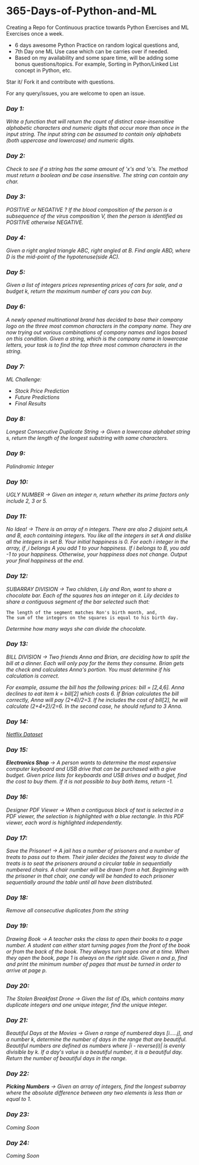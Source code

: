 # 365-Days-of-Python-and-ML
Creating a Repo for Continuous practice towards Python Exercises and ML Exercises once a week. 


- 6 days awesome Python Practice on random logical questions and,
- 7th Day one ML Use case which can be carries over if needed.
- Based on my availability and some spare time, will be adding some bonus questions/topics. For example, Sorting in Python/Linked List concept in Python, etc.

Star it/ Fork it and contribute with questions.

For any query/issues, you are welcome to open an issue.

### ***Day 1:***

*Write a function that will return the count of distinct case-insensitive alphabetic characters and numeric digits that occur more than once in the input string. The input string can be assumed to contain only alphabets (both uppercase and lowercase) and numeric digits.*

### ***Day 2:***

*Check to see if a string has the same amount of 'x's and 'o's. The method must return a boolean and be case insensitive. The string can contain any char.*

### ***Day 3:***

*POSITIVE or NEGATIVE ?
If the blood composition of the person is a subsequence of the virus composition V, then the person is identified as POSITIVE otherwise NEGATIVE.*

### ***Day 4:***

*Given a right angled triangle ABC, right angled at B. Find angle ABD, where D is the mid-point of the hypotenuse(side AC).*

### ***Day 5:***

*Given a list of integers prices representing prices of cars for sale, and a budget k, return the maximum number of cars you can buy.*

### ***Day 6:***

*A newly opened multinational brand has decided to base their company logo on the three most common characters in the company name. They are now trying out various combinations of company names and logos based on this condition. Given a string, which is the company name in lowercase letters, your task is to find the top three most common characters in the string.*

### ***Day 7:***

*ML Challenge:*
  - *Stock Price Prediction*
  - *Future Predictions*
  - *Final Results*

### ***Day 8:***

*Longest Consecutive Duplicate String -> Given a lowercase alphabet string s, return the length of the longest substring with same characters.*

### ***Day 9:***

*Palindromic Integer*

### ***Day 10:***

*UGLY NUMBER -> Given an integer n, return whether its prime factors only include 2, 3 or 5.*

### ***Day 11:***

*No Idea! -> There is an array of n integers. There are also 2 disjoint sets,A and B, each containing integers. You like all the integers in set A and dislike all the integers in set B. Your initial happiness is 0. For each i integer in the array, if ,i belongs A you add 1 to your happiness. If i belongs to B, you add -1 to your happiness. Otherwise, your happiness does not change. Output your final happiness at the end.*

### ***Day 12:***

*SUBARRAY DIVISION -> Two children, Lily and Ron, want to share a chocolate bar. Each of the squares has an integer on it.*
*Lily decides to share a contiguous segment of the bar selected such that:*

    The length of the segment matches Ron's birth month, and,
    The sum of the integers on the squares is equal to his birth day.

*Determine how many ways she can divide the chocolate.*

### ***Day 13:***

*BILL DIVISION -> Two friends Anna and Brian, are deciding how to split the bill at a dinner. Each will only pay for the items they consume. Brian gets the check and calculates Anna's portion. You must determine if his calculation is correct.*

*For example, assume the bill has the following prices: bill = [2,4,6]. Anna declines to eat item k = bill[2] which costs 6. If Brian calculates the bill correctly, Anna will pay (2+4)/2=3. If he includes the cost of bill[2], he will calculate (2+4+2)/2=6. In the second case, he should refund to 3 Anna.*

### ***Day 14:***

*[Netflix Dataset](https://www.kaggle.com/shivamb/netflix-shows/tasks)*

### ***Day 15:***

***Electronics Shop** -> A person wants to determine the most expensive computer keyboard and USB drive that can be purchased with a give budget. Given price lists for keyboards and USB drives and a budget, find the cost to buy them. If it is not possible to buy both items, return -1.*

### ***Day 16:***

*Designer PDF Viewer -> When a contiguous block of text is selected in a PDF viewer, the selection is highlighted with a blue rectangle. In this PDF viewer, each word is highlighted independently.*

### ***Day 17:***

*Save the Prisoner! -> A jail has a number of prisoners and a number of treats to pass out to them. Their jailer decides the fairest way to divide the treats is to seat the prisoners around a circular table in sequentially numbered chairs. A chair number will be drawn from a hat. Beginning with the prisoner in that chair, one candy will be handed to each prisoner sequentially around the table until all have been distributed.*

### ***Day 18:***

*Remove all consecutive duplicates from the string*

### ***Day 19:***

*Drawing Book -> A teacher asks the class to open their books to a page number. A student can either start turning pages from the front of the book or from the back of the book. They always turn pages one at a time. When they open the book, page 1 is always on the right side. Given n and p, find and print the minimum number of pages that must be turned in order to arrive at page p.*

### ***Day 20:***

*The Stolen Breakfast Drone -> Given the list of IDs, which contains many duplicate integers and one unique integer, find the unique integer.*

### ***Day 21:***

*Beautiful Days at the Movies -> Given a range of numbered days [i.....j], and a number k, determine the number of days in the range that are beautiful. Beautiful numbers are defined as numbers where |i - reverse(i)| is evenly divisible by k. If a day's value is a beautiful number, it is a beautiful day. Return the number of beautiful days in the range.*

### ***Day 22:***

***Picking Numbers** -> Given an array of integers, find the longest subarray where the absolute difference between any two elements is less than or equal to 1.* 

### ***Day 23:***

*Coming Soon*

### ***Day 24:***

*Coming Soon*
